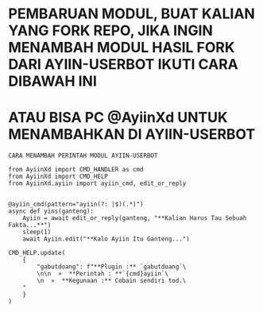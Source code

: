 # PEMBARUAN MODUL, BUAT KALIAN YANG FORK REPO, JIKA INGIN MENAMBAH MODUL HASIL FORK DARI AYIIN-USERBOT IKUTI CARA DIBAWAH INI 
# ATAU BISA PC @AyiinXd UNTUK MENAMBAHKAN DI AYIIN-USERBOT

```
CARA MENAMBAH PERINTAH MODUL AYIIN-USERBOT

from AyiinXd import CMD_HANDLER as cmd
from AyiinXd import CMD_HELP
from AyiinXd.ayiin import ayiin_cmd, edit_or_reply


@ayiin_cmd(pattern="ayiin(?: |$)(.*)")
async def yins(ganteng):
    Ayiin = await edit_or_reply(ganteng, "**Kalian Harus Tau Sebuah Fakta...**")
    sleep(1)
    await Ayiin.edit("**Kalo Ayiin Itu Ganteng...")

CMD_HELP.update(
    {
        "gabutdoang": f"**Plugin :** `gabutdoang`\
        \n\n  »  **Perintah : **`{cmd}ayiin`\
        \n  »  **Kegunaan :** Cobain sendiri tod.\
    "
    }
)
```
